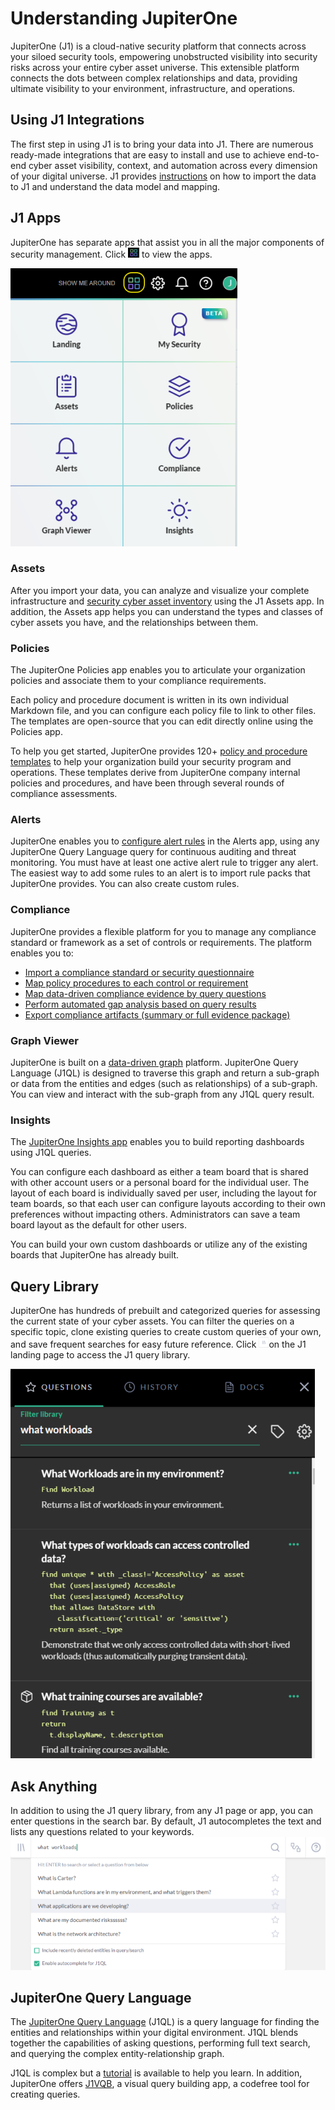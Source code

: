 # Understanding JupiterOne

JupiterOne (J1) is a cloud-native security platform that connects across your siloed security tools, 
empowering unobstructed visibility into security risks across your entire cyber asset universe. 
This extensible platform connects the dots between complex relationships and data, providing 
ultimate visibility to your environment, infrastructure, and operations.

## Using J1 Integrations

The first step in using J1 is to bring your data into J1. There are numerous 
ready-made integrations that are easy to install and use to achieve 
end-to-end cyber asset visibility, context, and automation across every 
dimension of your digital universe. J1 provides [instructions](configure-integrations.md) on how 
to import the data to J1 and understand the data model and mapping.

## J1 Apps

JupiterOne has separate apps that assist you in all the major components of
security management. Click ![](../assets/icons/apps.png) to view the apps.

![](../assets/jl-apps.png)

### Assets

After you import your data, you can analyze and visualize your complete 
infrastructure and [security cyber asset inventory](asset-inventory-filters.md) using the J1 Assets app. 
In addition, the Assets app helps you can understand the types and classes 
of cyber assets you have, and the relationships between them. 

### Policies

The JupiterOne Policies app enables you to articulate your organization policies 
and associate them to your compliance requirements. 

Each policy and procedure document is written in its own individual Markdown file, 
and you can configure each policy file to link to other files. The templates are 
open-source that you can edit directly online using the Policies app.

To help you get started, JupiterOne provides 120+ [policy and procedure templates](manage-policies/policies-app.md) to 
help your organization build your security program and operations. These 
templates derive from JupiterOne company internal policies and procedures, 
and have been through several rounds of compliance assessments.

### Alerts

JupiterOne enables you to [configure alert rules](manage-alerts.md) in the Alerts app, using any JupiterOne 
Query Language query for continuous auditing and threat monitoring. You must 
have at least one active alert rule to trigger any alert. The easiest way to add some 
rules to an alert is to import rule packs that JupiterOne provides. You can 
also create custom rules.  

### Compliance

JupiterOne provides a flexible platform for you to manage any 
compliance standard or framework as a set of controls or requirements. 
The platform enables you to:

- [Import a compliance standard or security questionnaire](compliance/compliance-import.md)
- [Map policy procedures to each control or requirement](compliance/compliance-mapping-policies.md)
- [Map data-driven compliance evidence by query questions](compliance/compliance-mapping-evidence.md)
- [Perform automated gap analysis based on query results](compliance/compliance-gap-analysis.md)
- [Export compliance artifacts (summary or full evidence package)](compliance/compliance-export.md)

### Graph Viewer

JupiterOne is built on a [data-driven graph](quickstart-graph.md) platform. JupiterOne Query Language (J1QL) is 
designed to traverse this graph and return a sub-graph or data from the entities and 
edges (such as relationships) of a sub-graph. You can view and interact with 
the sub-graph from any J1QL query result.

### Insights

The [JupiterOne Insights app](insights-dashboards.md) enables you to build reporting dashboards using J1QL queries.

You can configure each dashboard as either a team board that is shared with other 
account users or a personal board for the individual user. The layout of each board is 
individually saved per user, including the layout for team boards, so that each user can 
configure layouts according to their own preferences without impacting others. Administrators 
can save a team board layout as the default for other users.

You can build your own custom dashboards or utilize any of the existing boards that 
JupiterOne has already built.

## Query Library

JupiterOne has hundreds of prebuilt and categorized queries for assessing
the current state of your cyber assets. You can filter the queries on a specific
topic, clone existing queries to create custom queries of your own, and save
frequent searches for easy future reference. Click ![](../assets/icons/query-library.png)on the J1 landing page 
to access the J1 query library.

 ![](../assets/j1-query-library.png)

## Ask Anything

In addition to using the J1 query library, from any J1 page or app, you 
can enter questions in the search bar. By default, J1 autocompletes 
the text and lists any questions related to your keywords. ![](../assets/j1-ask-anything.png)

## JupiterOne Query Language

The [JupiterOne Query Language](../docs/jupiterone-query-language) (J1QL) is a query language for 
finding the entities and relationships within your digital 
environment. J1QL blends together the capabilities of 
asking questions, performing full text search, and querying 
the complex entity-relationship graph.

J1QL is complex but a [tutorial](tutorial-j1ql.md) is available to help you learn.
In addition, JupiterOne offers [J1VQB](j1-vqb), a visual query building app,
a codefree tool for creating queries.

### 

